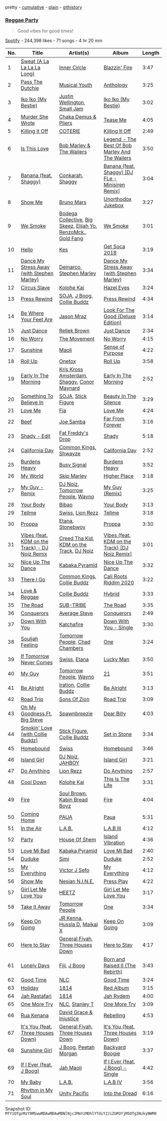 pretty - [cumulative](/playlists/cumulative/37i9dQZF1DXa8n42306eJB.md) - [plain](/playlists/plain/37i9dQZF1DXa8n42306eJB) - [githistory](https://github.githistory.xyz/mackorone/spotify-playlist-archive/blob/main/playlists/plain/37i9dQZF1DXa8n42306eJB)

### [Reggae Party](https://open.spotify.com/playlist/37i9dQZF1DXa8n42306eJB)

> Good vibes for good times!

[Spotify](https://open.spotify.com/user/spotify) - 244,398 likes - 71 songs - 4 hr 20 min

| No. | Title | Artist(s) | Album | Length |
|---|---|---|---|---|
| 1 | [Sweat \(A La La La La Long\)](https://open.spotify.com/track/1SssFw74DdHVjRa6ADggdD) | [Inner Circle](https://open.spotify.com/artist/5os0Ltvz8Q8BvXOPOd1frx) | [Blazzin' Fire](https://open.spotify.com/album/0zLd8jpRt4m6FWCu81Fb9n) | 3:47 |
| 2 | [Pass The Dutchie](https://open.spotify.com/track/1BkY0N8ChFk2mdLbAUu8ZK) | [Musical Youth](https://open.spotify.com/artist/2CuzDPkRD6BJBvdWqCrt2I) | [Anthology](https://open.spotify.com/album/7EaFCudrleGdoYFl2srjhi) | 3:25 |
| 3 | [Iko Iko \(My Bestie\)](https://open.spotify.com/track/7MC4XR9M9amdmKQr2iDF7i) | [Justin Wellington](https://open.spotify.com/artist/5lTjv8Ag00qHSGhvK4JbeF), [Small Jam](https://open.spotify.com/artist/6c8akjSeJQw2NYemV6qVT8) | [Iko Iko \(My Bestie\)](https://open.spotify.com/album/0IVeq4oFSUAAXmdQqXFTrU) | 3:02 |
| 4 | [Murder She Wrote](https://open.spotify.com/track/1HGyhNaRUFEDBiVLbvtbL6) | [Chaka Demus & Pliers](https://open.spotify.com/artist/6RQkaOWddQmiLLJqSgnTbm) | [Tease Me](https://open.spotify.com/album/6GTzBIyPe32G2mXBaYSqYY) | 4:05 |
| 5 | [Killing It Off](https://open.spotify.com/track/3y00AWgTQV4VOR130fHnpi) | [COTERIE](https://open.spotify.com/artist/0152lAerTxFtfqXBnJi8TY) | [Killing It Off](https://open.spotify.com/album/1ctFVQRVfSdmXqni7wGgzr) | 2:49 |
| 6 | [Is This Love](https://open.spotify.com/track/2sevvnMrqH607r5lwk3kFT) | [Bob Marley & The Wailers](https://open.spotify.com/artist/2QsynagSdAqZj3U9HgDzjD) | [Legend \- The Best Of Bob Marley And The Wailers](https://open.spotify.com/album/4jKeipwuUTjlx9USNYdhZn) | 3:50 |
| 7 | [Banana \(feat\. Shaggy\)](https://open.spotify.com/track/13OdVDwHdPlGkKHyjPoadB) | [Conkarah](https://open.spotify.com/artist/7vPGzgDg3qGUY5bWtrO3K4), [Shaggy](https://open.spotify.com/artist/5EvFsr3kj42KNv97ZEnqij) | [Banana \(feat\. Shaggy\) \[DJ FLe \- Minisiren Remix\]](https://open.spotify.com/album/4txsHyrnh5YNezMNlknYv4) | 3:04 |
| 8 | [Show Me](https://open.spotify.com/track/2tCPIp83mRXvVTytTAf1W4) | [Bruno Mars](https://open.spotify.com/artist/0du5cEVh5yTK9QJze8zA0C) | [Unorthodox Jukebox](https://open.spotify.com/album/58ufpQsJ1DS5kq4hhzQDiI) | 3:27 |
| 9 | [We Smoke](https://open.spotify.com/track/7ypcbwvatoanQoXHLWXmaZ) | [Bodega Collective](https://open.spotify.com/artist/1kgMO1lOMZtHhRd7oOdHAW), [Big Skeez](https://open.spotify.com/artist/0N4XZEiYb7RIeIN0lsmVMu), [Elijah Yo](https://open.spotify.com/artist/4QdSwI8nLBjrN7344lBCbL), [RenzoMck.](https://open.spotify.com/artist/7h6GkKpa1H12PiOQ6RiRh4), [Gold Fang](https://open.spotify.com/artist/1e8lOc1h26CVBSGh3iiW7M) | [We Smoke](https://open.spotify.com/album/2Za3qO1esJmOgd77kqakkz) | 3:01 |
| 10 | [Hello](https://open.spotify.com/track/6esa48W1Uh3WNuznkDkUuX) | [Kes](https://open.spotify.com/artist/7E6r9S8qCRfZVCjF1A8do6) | [Get Soca 2018](https://open.spotify.com/album/6ugS3I8nHZY4tlOel3BKKc) | 3:19 |
| 11 | [Dance My Stress Away \(with Stephen Marley\)](https://open.spotify.com/track/4YzBQfeZtXKEQABl61rT6f) | [Demarco](https://open.spotify.com/artist/0af5VM6xubf8EXKvoG35x6), [Stephen Marley](https://open.spotify.com/artist/0CIwCGmQMqHqiblnZlFia1) | [Dance My Stress Away \(with Stephen Marley\)](https://open.spotify.com/album/4qAB2fZm1df7LhxPIiXAmW) | 3:34 |
| 12 | [Circus Slave](https://open.spotify.com/track/3nGPtleu2jIeCG0mxv2pRT) | [Kolohe Kai](https://open.spotify.com/artist/3Je8tRazTtqZxGkbeJDGL8) | [Hazel Eyes](https://open.spotify.com/album/5UW0VIeQ1cgfXJxGqddBm1) | 3:24 |
| 13 | [Press Rewind](https://open.spotify.com/track/1JOnK0BwXTDKdWbXiYQ11h) | [SOJA](https://open.spotify.com/artist/2vaWvC8suCFkRXejDOK7EE), [J Boog](https://open.spotify.com/artist/7oEWmZ9dKlAVxTgmjUbYr4), [Collie Buddz](https://open.spotify.com/artist/5Ayl2bJtN5mdCsxZoxs9n1) | [Press Rewind](https://open.spotify.com/album/6hvO38m9TnmmyAerAfvpkm) | 4:34 |
| 14 | [Be Where Your Feet Are](https://open.spotify.com/track/7awndyySQdYEo3qffxtdUD) | [Jason Mraz](https://open.spotify.com/artist/4phGZZrJZRo4ElhRtViYdl) | [Look For The Good \(Deluxe Edition\)](https://open.spotify.com/album/2KRilDRNGoK60NM5gXfF63) | 3:14 |
| 15 | [Just Dance](https://open.spotify.com/track/1iJ2W8I5UDk03gZyJwHPr8) | [Rellek Brown](https://open.spotify.com/artist/5YZZLC4P2XEqDLsQDoGsME) | [Just Dance](https://open.spotify.com/album/74C01fAZNbDVApi4YNcRXk) | 2:34 |
| 16 | [No Worry](https://open.spotify.com/track/7mpWPwY647zn20l5bLVJIG) | [The Movement](https://open.spotify.com/artist/1qwdTaVUdjYJLLoxtFmsqr) | [No Worry](https://open.spotify.com/album/5tYZDsMZujFGrxrdVm3TAy) | 4:15 |
| 17 | [Sunshine](https://open.spotify.com/track/1EiEPGecNb0Ctfc8z6ialX) | [Maoli](https://open.spotify.com/artist/6EKzehEG2fwJtRMH4KbjsA) | [Sense of Purpose](https://open.spotify.com/album/2RKnPLi0ncp9vwKMgatVMr) | 4:22 |
| 18 | [Roll Up](https://open.spotify.com/track/0PwduRPZZQeIyVojm5Bjtp) | [Onetox](https://open.spotify.com/artist/2q1DoxOtgpacwQwrKzJKXN) | [Roll Up](https://open.spotify.com/album/67ZFI5vuV7ToLaTMli2B3J) | 3:58 |
| 19 | [Early In The Morning](https://open.spotify.com/track/2R9nfayl1NXhuAdEpwG2Qa) | [Kris Kross Amsterdam](https://open.spotify.com/artist/4LcUpNlXFEleaLlelmkv2R), [Shaggy](https://open.spotify.com/artist/5EvFsr3kj42KNv97ZEnqij), [Conor Maynard](https://open.spotify.com/artist/6mU8ucezzms5I2kNH6HNlu) | [Early In The Morning](https://open.spotify.com/album/7jBZzB6g10Uw2qwHN3hdDR) | 2:52 |
| 20 | [Something To Believe In](https://open.spotify.com/track/7K7qeICBpEwhkdJUcy6pMh) | [SOJA](https://open.spotify.com/artist/2vaWvC8suCFkRXejDOK7EE), [Stick Figure](https://open.spotify.com/artist/5SXEylV07TC57eanSxxg4R) | [Beauty In The Silence](https://open.spotify.com/album/2DD5DNaMlATeJozoi2aWI9) | 3:29 |
| 21 | [Love Me](https://open.spotify.com/track/3zfn7mpuEfL0C4x6MTjTAr) | [Fia](https://open.spotify.com/artist/3uwg3MMPpcXtJ7OknqdO9W) | [Love Me](https://open.spotify.com/album/0W5jW3o1KpH0qHBwmytpwK) | 4:24 |
| 22 | [Beef](https://open.spotify.com/track/2GKBeYIdp4E6bgf08uxaMX) | [Joe Samba](https://open.spotify.com/artist/4edOA7e3jDgmddqyrb93DJ) | [Far From Forever](https://open.spotify.com/album/5Jbc8jkGvLRaCLoHERLh1n) | 3:16 |
| 23 | [Shady \- Edit](https://open.spotify.com/track/5lJLXjhooAXIjgPF339skN) | [Fat Freddy's Drop](https://open.spotify.com/artist/32lo0J8u6KZJTwBOIBrdYS) | [Shady](https://open.spotify.com/album/5iUXFPSiWHb2UT2tz036UQ) | 5:18 |
| 24 | [California Day](https://open.spotify.com/track/1NdZN8qp8ymkHqYnlXxS1F) | [Common Kings](https://open.spotify.com/artist/4j0qbafzqnGf4ARF8tY4VL), [Shwayze](https://open.spotify.com/artist/6f0hUHWLOCxCSDQMtdVAS7) | [California Day](https://open.spotify.com/album/2W93NNqgJVgDKeXCCDqTuL) | 2:52 |
| 25 | [Burdens Heavy](https://open.spotify.com/track/1jfrOugcys9IU9QBspbiLc) | [Busy Signal](https://open.spotify.com/artist/4RfTXjK9aiiIKDaKUHpL57) | [Burdens Heavy](https://open.spotify.com/album/0wsuaqOpcNw7ac7DwWFH1t) | 3:52 |
| 26 | [My World](https://open.spotify.com/track/3acMAUnwxMKfuXIt3SNqDw) | [Skip Marley](https://open.spotify.com/artist/4ryoUS0W8qXokfMxrlJt6O) | [Higher Place](https://open.spotify.com/album/3LrRzezQmsqxC2eyqVvdAr) | 3:18 |
| 27 | [My Guy \- Remix](https://open.spotify.com/track/5p2KU5VmtZLIzv0SidAb1V) | [DJ Noiz](https://open.spotify.com/artist/0ZVAv3drBuIRSc88ATH6UK), [Tomorrow People](https://open.spotify.com/artist/06pkUJtvwH93XlSdc0RAOY), [Wayno](https://open.spotify.com/artist/3HVur1nWxj1AGZoY5u04AW) | [My Guy \(Remix\)](https://open.spotify.com/album/46SVmaDiBJTnWNnfUcTMi3) | 3:25 |
| 28 | [Your Body](https://open.spotify.com/track/3HRpldxycaV9vJpNjSgoUb) | [Bibao](https://open.spotify.com/artist/3qbfPofRrhxm6jnbacynct) | [Your Body](https://open.spotify.com/album/3J0HiVk2mH6MzgfjePiQey) | 3:13 |
| 29 | [Tellme](https://open.spotify.com/track/67WqnBV34inBIzVoEX8UV1) | [Swiss](https://open.spotify.com/artist/3iRQU5nfA9uLRPgmXXhbCy), [Lion Rezz](https://open.spotify.com/artist/14fxWsn0UdNiW2GQIsL1wR) | [Tellme](https://open.spotify.com/album/7m75esfC7Hb4Uxn6d70ZSJ) | 3:18 |
| 30 | [Proppa](https://open.spotify.com/track/2wrYYK6oe9Dt8og9BbvE3w) | [Etana](https://open.spotify.com/artist/6oF8gXhgD5ZTQ0biyaw4Cm), [Stonebwoy](https://open.spotify.com/artist/2ayt5jDUuTCpoTG7sHSvuq) | [Proppa](https://open.spotify.com/album/1uc3mBwthg0sbR11HwFQaS) | 3:30 |
| 31 | [Vibes \(feat\. KDM on the Track\) \- DJ Noiz Remix](https://open.spotify.com/track/0it8gyCvD9hIgokj6AzlR4) | [Creed Tha Kid](https://open.spotify.com/artist/0Gzx0kLgEZkaNJYGJCbdYR), [KDM on the Track](https://open.spotify.com/artist/5LFz0KKbclucY3br4TShZG), [DJ Noiz](https://open.spotify.com/artist/0ZVAv3drBuIRSc88ATH6UK) | [Vibes \(feat\. KDM on the Track\) \[DJ Noiz Remix\]](https://open.spotify.com/album/7GpPnJ92CkwSPFVKOwFGgl) | 3:01 |
| 32 | [Nice Up The Dance](https://open.spotify.com/track/2KR1FKbtBscgImHlKdoVyj) | [Kabaka Pyramid](https://open.spotify.com/artist/10p1CDVyRIkR2ybAu7SbVH) | [Nice Up The Dance](https://open.spotify.com/album/42MgLUbnXdROVjTGeChKQZ) | 3:32 |
| 33 | [There I Go](https://open.spotify.com/track/3CuCZo5XcwYTmoGio7GvD1) | [Common Kings](https://open.spotify.com/artist/4j0qbafzqnGf4ARF8tY4VL), [Collie Buddz](https://open.spotify.com/artist/5Ayl2bJtN5mdCsxZoxs9n1) | [Cali Roots Riddim 2020](https://open.spotify.com/album/6x5l8Cjzh0GaKQLVsLBOk7) | 3:22 |
| 34 | [Love & Reggae](https://open.spotify.com/track/7nT9lGk3bf5rvnVbzPIE3N) | [Collie Buddz](https://open.spotify.com/artist/5Ayl2bJtN5mdCsxZoxs9n1) | [Hybrid](https://open.spotify.com/album/7lJJIGkMzRbMCEpv6N7qKS) | 3:33 |
| 35 | [The Road](https://open.spotify.com/track/6VvCnZsQtRWf32g5kLgtqt) | [SUB\-TRIBE](https://open.spotify.com/artist/4NRBNfnAtQXxVxevBvlXe2) | [The Road](https://open.spotify.com/album/701laqNcQfUCDvGB9ayy30) | 3:35 |
| 36 | [Conquerors](https://open.spotify.com/track/5ctEm5ahuGt6Gj2F57Hop0) | [Average Steve](https://open.spotify.com/artist/07VCUOwm8lucjfgwh5JkR9) | [Conquerors](https://open.spotify.com/album/004AkT7rv1VF77LiFrwgqi) | 2:49 |
| 37 | [Down With You](https://open.spotify.com/track/47Axm1bTbEbOvkXpzOv5ZQ) | [Katchafire](https://open.spotify.com/artist/786hGmAEXHUeCdKPAj3JIa) | [Down With You \- Single](https://open.spotify.com/album/6rDY8B4Q1F3ZBhb7mmfMdT) | 3:30 |
| 38 | [Souljah Feeling](https://open.spotify.com/track/2Plq6KG55s843PdMT1Yurn) | [Tomorrow People](https://open.spotify.com/artist/06pkUJtvwH93XlSdc0RAOY), [Chad Chambers](https://open.spotify.com/artist/3afbPu5x8f61qABONqINA3) | [One](https://open.spotify.com/album/77Qc0TCXokpAnt751M6ii5) | 3:24 |
| 39 | [If Tomorrow Never Comes](https://open.spotify.com/track/22ZZBq0OsmYAaKv7seN9Gz) | [Swiss](https://open.spotify.com/artist/3iRQU5nfA9uLRPgmXXhbCy), [Etana](https://open.spotify.com/artist/6oF8gXhgD5ZTQ0biyaw4Cm) | [Lucky Man](https://open.spotify.com/album/3t4ZMKrNUIwsuLoe46XBqh) | 3:50 |
| 40 | [My Guy](https://open.spotify.com/track/5w9fFUqIzcp1tebYIkBfko) | [Tomorrow People](https://open.spotify.com/artist/06pkUJtvwH93XlSdc0RAOY), [Wayno](https://open.spotify.com/artist/3HVur1nWxj1AGZoY5u04AW) | [21](https://open.spotify.com/album/78J8bZXTc1Wr7DXg6lyAeg) | 3:51 |
| 41 | [Be Alright](https://open.spotify.com/track/5MqWp5KtqxXV601aXTbwFi) | [Iration](https://open.spotify.com/artist/0q9lPhJHW5R9J7RXIJRbTk), [Collie Buddz](https://open.spotify.com/artist/5Ayl2bJtN5mdCsxZoxs9n1) | [Be Alright](https://open.spotify.com/album/2SVH3FUWDU8BzlNn2Q6UEr) | 3:13 |
| 42 | [Road Trip](https://open.spotify.com/track/7eC3ll1MUIMrZxYREU7uc0) | [Sons Of Zion](https://open.spotify.com/artist/0PK0Dx3s9et0Uf4XbdFpiW) | [Road Trip](https://open.spotify.com/album/6mbJNoKiwm5OP4M8s4jJYl) | 3:09 |
| 43 | [Oh My Goodness Ft\. Big Steve](https://open.spotify.com/track/0ySxHGWdbENkqGdthmBxps) | [Spawnbreezie](https://open.spotify.com/artist/0BvwGBAFqNeDqjkeoxRlm6) | [Dear Billy](https://open.spotify.com/album/0DOQvfdera8Np9cZ7ppSC2) | 4:03 |
| 44 | [Smokin' Love \(with Collie Buddz\)](https://open.spotify.com/track/3D7cUXDEKLAFsoD10QRoiR) | [Stick Figure](https://open.spotify.com/artist/5SXEylV07TC57eanSxxg4R), [Collie Buddz](https://open.spotify.com/artist/5Ayl2bJtN5mdCsxZoxs9n1) | [Set in Stone](https://open.spotify.com/album/28S63tpbApp3AhWZZYN6l9) | 3:34 |
| 45 | [Homebound](https://open.spotify.com/track/70iZhm23HpNcFXGg3UMMSB) | [Swiss](https://open.spotify.com/artist/3iRQU5nfA9uLRPgmXXhbCy) | [Homebound](https://open.spotify.com/album/4bTVw0yJcmqbH0Sg9fsJCQ) | 3:46 |
| 46 | [Island Girl](https://open.spotify.com/track/6Mkftw4IhDly1y4temAjAJ) | [DJ Noiz](https://open.spotify.com/artist/0ZVAv3drBuIRSc88ATH6UK), [JAHBOY](https://open.spotify.com/artist/1Y2oDvzU0n9fALfGLYx6Mt) | [Island Girl](https://open.spotify.com/album/23ka5UY59ulYRPxhdey8Im) | 3:21 |
| 47 | [Do Anything](https://open.spotify.com/track/0RPWvTmpHCKp46eyjVZCWm) | [Lion Rezz](https://open.spotify.com/artist/14fxWsn0UdNiW2GQIsL1wR) | [Do Anything](https://open.spotify.com/album/7mOChcsSzAoc1TjQr6TRRt) | 2:57 |
| 48 | [Cool Down](https://open.spotify.com/track/6uJaTP7EbaHXJ5PM09s0uV) | [Kolohe Kai](https://open.spotify.com/artist/3Je8tRazTtqZxGkbeJDGL8) | [This Is The Life](https://open.spotify.com/album/3m89meycBx0T7hYBhj2kkq) | 3:31 |
| 49 | [Fire](https://open.spotify.com/track/2DyRPkBu8gHPdhxnUjQ86D) | [Soul Brown](https://open.spotify.com/artist/4gRJyO5LOBVHkbJz4W4tTU), [Kabin Bread Boyz](https://open.spotify.com/artist/4bo1Rnjq7uRSYVxTfa1XXO) | [Fire](https://open.spotify.com/album/6s5VEE4s07qFTF3zdezGI7) | 4:04 |
| 50 | [Coming Home](https://open.spotify.com/track/0b3MO0oAXgxpUUh1idkBcW) | [PAUA](https://open.spotify.com/artist/0qmDXiQHxN2ErIEJ0ShYoD) | [Paua](https://open.spotify.com/album/4M6mGR7ZhUu6y7zTgjTWs2) | 5:31 |
| 51 | [In the Air](https://open.spotify.com/track/5v7h5vQgCJKZT5vB3I9s3o) | [L.A.B.](https://open.spotify.com/artist/3eAOH2az3fQIfX2UAw0FfC) | [L.A.B III](https://open.spotify.com/album/5FkhVnR6DLz7ARqioHUwpc) | 4:12 |
| 52 | [Party](https://open.spotify.com/track/2hrDu4B5sb10WXs1yLqDOo) | [House Of Shem](https://open.spotify.com/artist/2ERWeFslDVHB4E9pSSw845) | [Island Vibration](https://open.spotify.com/album/6cNLIj2EwjJpyL5ugk1GlV) | 4:36 |
| 53 | [Love Mi Bad](https://open.spotify.com/track/3wni9NKQ88KnU2LLa5rkAK) | [Kabaka Pyramid](https://open.spotify.com/artist/10p1CDVyRIkR2ybAu7SbVH) | [Love Mi Bad](https://open.spotify.com/album/5ddeqiKpSSfKkl7RDXBEBe) | 2:40 |
| 54 | [Duduke](https://open.spotify.com/track/1Dugqy9EGYV66nkp7yLiA4) | [Simi](https://open.spotify.com/artist/4Ns55iOSe1Im2WU2e1Eym0) | [Duduke](https://open.spotify.com/album/5LfTq81m11TP8TqTGV2aHk) | 2:52 |
| 55 | [My Everything](https://open.spotify.com/track/5H7vRoyMgI4VcuPBLnElAI) | [Victor J Sefo](https://open.spotify.com/artist/2C1zgkYFPzuU7GBM66c1S9) | [My Everything](https://open.spotify.com/album/2SrbC71vZRVuFYPkMoIfOK) | 4:12 |
| 56 | [Show Me](https://open.spotify.com/track/0ERGzuyTquZmQwOmeZLZpr) | [Nesian N.I.N.E.](https://open.spotify.com/artist/7DUqqw1aXnOYoiB7ebj4ra) | [Press Play](https://open.spotify.com/album/2EOopSh7XEMhVLrUlwHv6I) | 4:22 |
| 57 | [Girl Let Me Love You](https://open.spotify.com/track/6kc0DPZtfLf5283diEIOwi) | [HEETZ](https://open.spotify.com/artist/2pLgcorx08Sm04s4bnGiBW) | [Girl Let Me Love You](https://open.spotify.com/album/5BPG6zlS7nyG8ULbWbrBmm) | 3:17 |
| 58 | [Take It Away](https://open.spotify.com/track/5BghMRrK03bJDO3oUB96J9) | [Tomorrow People](https://open.spotify.com/artist/06pkUJtvwH93XlSdc0RAOY) | [One](https://open.spotify.com/album/77Qc0TCXokpAnt751M6ii5) | 3:34 |
| 59 | [Keep On Going](https://open.spotify.com/track/7xqZdTUOHGOy0brFTCIDoA) | [JR Kenna](https://open.spotify.com/artist/2ZwZZINTWJqycmO64P77kN), [Hussla D](https://open.spotify.com/artist/5fsptY9U01KKG6YbjrSnaf), [Maikal X](https://open.spotify.com/artist/4tTonvkbofY3aKwUKiUwGA) | [Keep On Going](https://open.spotify.com/album/49G044qCj857V1GK5M8jhn) | 3:09 |
| 60 | [Here to Stay](https://open.spotify.com/track/0qxTym0LJ6HMV4g87FYIdR) | [General Fiyah](https://open.spotify.com/artist/4dnsfuI3oozEl16wEcsPc8), [Three Houses Down](https://open.spotify.com/artist/0qWNlZpLfAYDbEVEHAAllv) | [Here to Stay](https://open.spotify.com/album/6OqOtbJGxwzrTzNtfDtQh4) | 4:17 |
| 61 | [Lonely Days](https://open.spotify.com/track/3iV6YZ2YC9m8BpifEHC3BZ) | [Fiji](https://open.spotify.com/artist/0DAaoRtoM8z0DHIhIzP4mJ), [J Boog](https://open.spotify.com/artist/7oEWmZ9dKlAVxTgmjUbYr4) | [Born and Raised II \(The Rebirth\)](https://open.spotify.com/album/2bT0tABmD8OSkWAXOBIdmK) | 3:43 |
| 62 | [Good Time](https://open.spotify.com/track/68HBUpt1FVAmQD49hWJqnM) | [NLC](https://open.spotify.com/artist/3TqJF164i0btEXB3SskiLf) | [Good Time](https://open.spotify.com/album/7gL5nwGBxLpqwtUQSQtVzx) | 3:24 |
| 63 | [Holiday](https://open.spotify.com/track/3zqbvsFfpYLBhtcVIw42Sz) | [1814](https://open.spotify.com/artist/4bXJYb8inT1EvC54wqCRtT) | [Red Album](https://open.spotify.com/album/3wTqGvbAcURFH1ALVckuhg) | 3:15 |
| 64 | [Jah Rastafari](https://open.spotify.com/track/3XJy1qvLFMV42kL0lf73Po) | [1814](https://open.spotify.com/artist/4bXJYb8inT1EvC54wqCRtT) | [Jah Rydem](https://open.spotify.com/album/0ZNNCpmGRNiKsIs7xFdcqV) | 4:00 |
| 65 | [One More Try](https://open.spotify.com/track/7MHme1xL7GpZYNsRf69CFG) | [NLC](https://open.spotify.com/artist/3TqJF164i0btEXB3SskiLf), [Stanley T](https://open.spotify.com/artist/2jNmaMmdk0tMMY0jxuqXQN) | [One More Try](https://open.spotify.com/album/3283HXjZnm2knf0KhUcVaD) | 3:09 |
| 66 | [Rua Kenana](https://open.spotify.com/track/6TSOEqBlEZUdKpcNyvatne) | [David Grace & Injustice](https://open.spotify.com/artist/7bo4jTNuH0w9rlQXsrXnho) | [Rebelling](https://open.spotify.com/album/4TTD9CsTxSqBxNaLvPMRs8) | 4:53 |
| 67 | [It's You \(feat\. Three Houses Down\)](https://open.spotify.com/track/1FyKp56vQSgm98NBdvs1fA) | [General Fiyah](https://open.spotify.com/artist/4dnsfuI3oozEl16wEcsPc8), [Three Houses Down](https://open.spotify.com/artist/0qWNlZpLfAYDbEVEHAAllv) | [It's You \(feat\. Three Houses Down\)](https://open.spotify.com/album/66oMqt96CJRCKQl3RpyTO1) | 3:19 |
| 68 | [Sunshine Girl](https://open.spotify.com/track/4RjHalDdUreXDJSJLo44lK) | [J Boog](https://open.spotify.com/artist/7oEWmZ9dKlAVxTgmjUbYr4), [Peetah Morgan](https://open.spotify.com/artist/6TP4fQvAG9uXcPgHEpPriw) | [Backyard Boogie](https://open.spotify.com/album/7oyBRhMZuVDSdDk7uQOGzI) | 3:37 |
| 69 | [If I Ever \(feat\. J Boog\)](https://open.spotify.com/track/24QYLOpc7vYphfSk89ZEeg) | [Jah Maoli](https://open.spotify.com/artist/1xr92u8uPinpRXsjZbgGKw) | [If I Ever \(feat\. J Boog\) \- Single](https://open.spotify.com/album/5i8MnTWpHcGZdO6F775dWE) | 4:42 |
| 70 | [My Baby](https://open.spotify.com/track/0I0BvzTJDO8KR61k9rWVGP) | [L.A.B.](https://open.spotify.com/artist/3eAOH2az3fQIfX2UAw0FfC) | [L.A.B IV](https://open.spotify.com/album/6PPhLgXiq4nEiZ8x2ZB3xV) | 3:56 |
| 71 | [Rhythm in My Soul](https://open.spotify.com/track/1U9GsSNJ2gypyLCRbbvNa1) | [Unity Pacific](https://open.spotify.com/artist/0e0rH9Exdpkq3d7ZSi9VN5) | [Into the Dread](https://open.spotify.com/album/0XUxsYbbxTmkhzMAA9YeTe) | 6:16 |

Snapshot ID: `MTY1OTgzMzY0MSwwMDAwMDAwMDNlNjc2MmYzMDhlYTdiY2JiZGM3YjM5OTg3NzkyNWM0`
